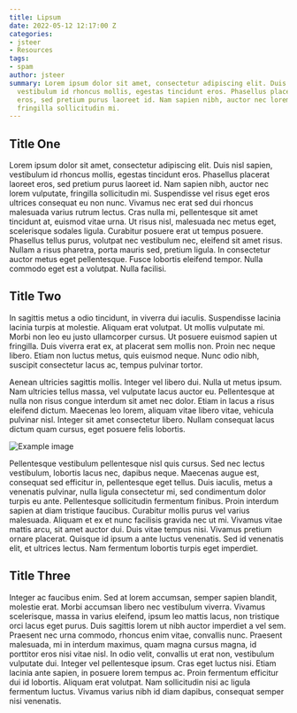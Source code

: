 ```yaml
---
title: Lipsum
date: 2022-05-12 12:17:00 Z
categories:
- jsteer
- Resources
tags:
- spam
author: jsteer
summary: Lorem ipsum dolor sit amet, consectetur adipiscing elit. Duis nisl sapien,
  vestibulum id rhoncus mollis, egestas tincidunt eros. Phasellus placerat laoreet
  eros, sed pretium purus laoreet id. Nam sapien nibh, auctor nec lorem vulputate,
  fringilla sollicitudin mi.
---
```


## Title One

Lorem ipsum dolor sit amet, consectetur adipiscing elit. Duis nisl sapien, vestibulum id rhoncus mollis, egestas tincidunt eros. Phasellus placerat laoreet eros, sed pretium purus laoreet id. Nam sapien nibh, auctor nec lorem vulputate, fringilla sollicitudin mi. Suspendisse vel risus eget eros ultrices consequat eu non nunc. Vivamus nec erat sed dui rhoncus malesuada varius rutrum lectus. Cras nulla mi, pellentesque sit amet tincidunt at, euismod vitae urna. Ut risus nisl, malesuada nec metus eget, scelerisque sodales ligula. Curabitur posuere erat ut tempus posuere. Phasellus tellus purus, volutpat nec vestibulum nec, eleifend sit amet risus. Nullam a risus pharetra, porta mauris sed, pretium ligula. In consectetur auctor metus eget pellentesque. Fusce lobortis eleifend tempor. Nulla commodo eget est a volutpat. Nulla facilisi.

## Title Two

In sagittis metus a odio tincidunt, in viverra dui iaculis. Suspendisse lacinia lacinia turpis at molestie. Aliquam erat volutpat. Ut mollis vulputate mi. Morbi non leo eu justo ullamcorper cursus. Ut posuere euismod sapien ut fringilla. Duis viverra erat ex, at placerat sem mollis non. Proin nec neque libero. Etiam non luctus metus, quis euismod neque. Nunc odio nibh, suscipit consectetur lacus ac, tempus pulvinar tortor.

Aenean ultricies sagittis mollis. Integer vel libero dui. Nulla ut metus ipsum. Nam ultricies tellus massa, vel vulputate lacus auctor eu. Pellentesque at nulla non risus congue interdum sit amet nec dolor. Etiam in lacus a risus eleifend dictum. Maecenas leo lorem, aliquam vitae libero vitae, vehicula pulvinar nisl. Integer sit amet consectetur libero. Nullam consequat lacus dictum quam cursus, eget posuere felis lobortis.

![Example image](/uploads/grey_250x250.gif)

Pellentesque vestibulum pellentesque nisl quis cursus. Sed nec lectus vestibulum, lobortis lacus nec, dapibus neque. Maecenas augue est, consequat sed efficitur in, pellentesque eget tellus. Duis iaculis, metus a venenatis pulvinar, nulla ligula consectetur mi, sed condimentum dolor turpis eu ante. Pellentesque sollicitudin fermentum finibus. Proin interdum sapien at diam tristique faucibus. Curabitur mollis purus vel varius malesuada. Aliquam et ex et nunc facilisis gravida nec ut mi. Vivamus vitae mattis arcu, sit amet auctor dui. Duis vitae tempus nisi. Vivamus pretium ornare placerat. Quisque id ipsum a ante luctus venenatis. Sed id venenatis elit, et ultrices lectus. Nam fermentum lobortis turpis eget imperdiet.

## Title Three

Integer ac faucibus enim. Sed at lorem accumsan, semper sapien blandit, molestie erat. Morbi accumsan libero nec vestibulum viverra. Vivamus scelerisque, massa in varius eleifend, ipsum leo mattis lacus, non tristique orci lacus eget purus. Duis sagittis lorem ut nibh auctor imperdiet a vel sem. Praesent nec urna commodo, rhoncus enim vitae, convallis nunc. Praesent malesuada, mi in interdum maximus, quam magna cursus magna, id porttitor eros nisi vitae nisl. In odio velit, convallis ut erat non, vestibulum vulputate dui. Integer vel pellentesque ipsum. Cras eget luctus nisi. Etiam lacinia ante sapien, in posuere lorem tempus ac. Proin fermentum efficitur dui id lobortis. Aliquam erat volutpat. Nam sollicitudin nisi ac ligula fermentum luctus. Vivamus varius nibh id diam dapibus, consequat semper nisi venenatis.